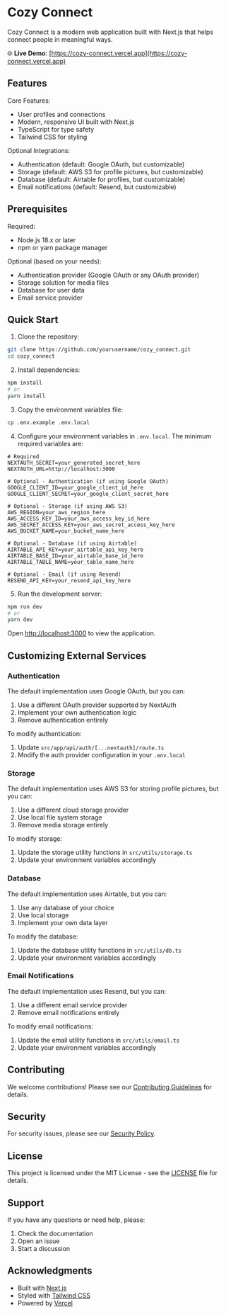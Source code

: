 # Cozy Connect

Cozy Connect is a modern web application built with Next.js that helps connect people in meaningful ways. 

🌐 **Live Demo**: [https://cozy-connect.vercel.app](https://cozy-connect.vercel.app)

## Features

Core Features:
- User profiles and connections
- Modern, responsive UI built with Next.js
- TypeScript for type safety
- Tailwind CSS for styling

Optional Integrations:
- Authentication (default: Google OAuth, but customizable)
- Storage (default: AWS S3 for profile pictures, but customizable)
- Database (default: Airtable for profiles, but customizable)
- Email notifications (default: Resend, but customizable)

## Prerequisites

Required:
- Node.js 18.x or later
- npm or yarn package manager

Optional (based on your needs):
- Authentication provider (Google OAuth or any OAuth provider)
- Storage solution for media files
- Database for user data
- Email service provider

## Quick Start

1. Clone the repository:
```bash
git clone https://github.com/yourusername/cozy_connect.git
cd cozy_connect
```

2. Install dependencies:
```bash
npm install
# or
yarn install
```

3. Copy the environment variables file:
```bash
cp .env.example .env.local
```

4. Configure your environment variables in `.env.local`. The minimum required variables are:
```
# Required
NEXTAUTH_SECRET=your_generated_secret_here
NEXTAUTH_URL=http://localhost:3000

# Optional - Authentication (if using Google OAuth)
GOOGLE_CLIENT_ID=your_google_client_id_here
GOOGLE_CLIENT_SECRET=your_google_client_secret_here

# Optional - Storage (if using AWS S3)
AWS_REGION=your_aws_region_here
AWS_ACCESS_KEY_ID=your_aws_access_key_id_here
AWS_SECRET_ACCESS_KEY=your_aws_secret_access_key_here
AWS_BUCKET_NAME=your_bucket_name_here

# Optional - Database (if using Airtable)
AIRTABLE_API_KEY=your_airtable_api_key_here
AIRTABLE_BASE_ID=your_airtable_base_id_here
AIRTABLE_TABLE_NAME=your_table_name_here

# Optional - Email (if using Resend)
RESEND_API_KEY=your_resend_api_key_here
```

5. Run the development server:
```bash
npm run dev
# or
yarn dev
```

Open [http://localhost:3000](http://localhost:3000) to view the application.

## Customizing External Services

### Authentication
The default implementation uses Google OAuth, but you can:
1. Use a different OAuth provider supported by NextAuth
2. Implement your own authentication logic
3. Remove authentication entirely

To modify authentication:
1. Update `src/app/api/auth/[...nextauth]/route.ts`
2. Modify the auth provider configuration in your `.env.local`

### Storage
The default implementation uses AWS S3 for storing profile pictures, but you can:
1. Use a different cloud storage provider
2. Use local file system storage
3. Remove media storage entirely

To modify storage:
1. Update the storage utility functions in `src/utils/storage.ts`
2. Update your environment variables accordingly

### Database
The default implementation uses Airtable, but you can:
1. Use any database of your choice
2. Use local storage
3. Implement your own data layer

To modify the database:
1. Update the database utility functions in `src/utils/db.ts`
2. Update your environment variables accordingly

### Email Notifications
The default implementation uses Resend, but you can:
1. Use a different email service provider
2. Remove email notifications entirely

To modify email notifications:
1. Update the email utility functions in `src/utils/email.ts`
2. Update your environment variables accordingly

## Contributing

We welcome contributions! Please see our [Contributing Guidelines](CONTRIBUTING.md) for details.

## Security

For security issues, please see our [Security Policy](SECURITY.md).

## License

This project is licensed under the MIT License - see the [LICENSE](LICENSE) file for details.

## Support

If you have any questions or need help, please:
1. Check the documentation
2. Open an issue
3. Start a discussion

## Acknowledgments

- Built with [Next.js](https://nextjs.org/)
- Styled with [Tailwind CSS](https://tailwindcss.com/)
- Powered by [Vercel](https://vercel.com/)
